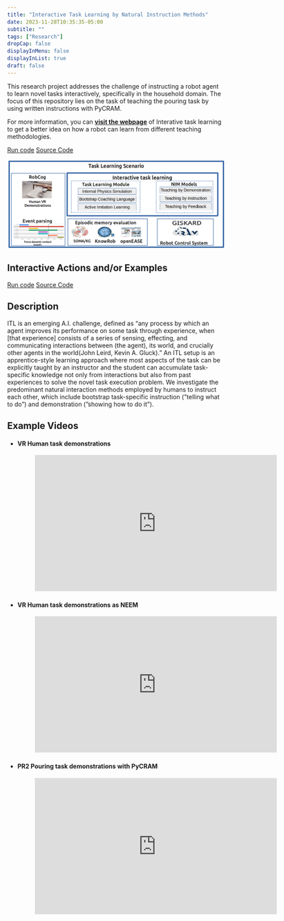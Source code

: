 ```yaml
---
title: "Interactive Task Learning by Natural Instruction Methods"
date: 2023-11-28T10:35:35-05:00
subtitle: ""
tags: ["Research"]
dropCap: false
displayInMenu: false
displayInList: true
draft: false
---
```



This research project addresses the challenge of instructing a robot agent to learn novel tasks interactively, specifically in the household domain. The focus of this repository lies on the task of teaching the pouring task by using written instructions with PyCRAM.

For more information, you can
<a class="btn btn-success" target="_blank" href="https://ease-crc.github.io/itl/"><b>visit the webpage</b></a>  of Interative task learning to get a better idea on how a robot can learn from different teaching methodologies.

<div class="hidde-after-preview">
<a class="btn btn-primary" target="_blank" href="https://binder.intel4coro.de/v2/gh/AbhijitVyas/pycram.git/binder?urlpath=lab%2Ftree%2Fexamples%2Fboostrapping_instructions.ipynb">Run code</a>
<a class="btn btn-success" target="_blank" href="https://github.com/AbhijitVyas/pycram/tree/binder">Source Code</a>
</div>

<!--more-->

![](ITL_framework.png)

 
Interactive Actions and/or Examples
---

<div>
<a class="btn btn-primary" target="_blank" href="https://binder.intel4coro.de/v2/gh/AbhijitVyas/pycram.git/binder?urlpath=lab%2Ftree%2Fexamples%2Fboostrapping_instructions.ipynb">Run code</a>
<a class="btn btn-success" target="_blank" href="https://github.com/AbhijitVyas/pycram/tree/binder">Source Code</a>
</div>
 

Description
---

ITL is an emerging A.I. challenge, defined as “any process by which an agent improves its performance on
some task through experience, when [that experience] consists of a series of sensing, effecting, and communicating interactions between (the agent), its world, and crucially other agents in the world(John Leird, Kevin A. Gluck).” An ITL setup is an apprentice-style learning approach where most aspects of the task can be explicitly taught by an instructor and the student can accumulate task-specific knowledge not only from interactions but also from past experiences to solve the novel task execution problem. We investigate the predominant natural interaction methods employed by humans to instruct each other, which include bootstrap task-specific instruction (”telling what to do”) and demonstration (”showing how to do it”).


Example Videos
---

- #### VR Human task demonstrations
  <figure class="video_container">
    <iframe width="560" height="315" src="https://www.youtube.com/embed/Mp1-zXbcQ30?si=pYNNbpc6skGSYK_G" title="YouTube video player" frameborder="0" allow="accelerometer; autoplay; clipboard-write; encrypted-media; gyroscope; picture-in-picture; web-share" allowfullscreen></iframe>
  </figure>

- #### VR Human task demonstrations as NEEM
  <figure class="video_container">
    <iframe width="560" height="315" src="https://www.youtube.com/embed/GN5zkOYKxbY?si=UJi-87eeLVEfATo8" title="YouTube video player" frameborder="0" allow="accelerometer; autoplay; clipboard-write; encrypted-media; gyroscope; picture-in-picture; web-share" allowfullscreen></iframe>
  </figure>

- #### PR2 Pouring task demonstrations with PyCRAM
  <figure class="video_container">
    <iframe width="560" height="315" src="https://www.youtube.com/embed/ofqdy3h2i24?si=Dm4L7n4x11zZxzTs" title="YouTube video player" frameborder="0" allow="accelerometer; autoplay; clipboard-write; encrypted-media; gyroscope; picture-in-picture; web-share" allowfullscreen></iframe>
  </figure>

